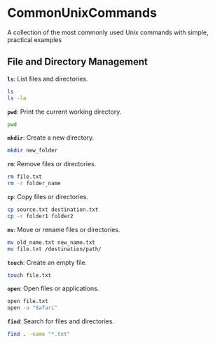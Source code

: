 # CommonUnixCommands
A collection of the most commonly used Unix commands with simple, practical examples

## **File and Directory Management**
**`ls`**: List files and directories.
   ```bash
   ls
   ls -la
  ```
**`pwd`**: Print the current working directory.
   ```bash
   pwd
  ```
**`mkdir`**: Create a new directory.
   ```bash
   mkdir new_folder
  ```
**`rm`**: Remove files or directories.
   ```bash
   rm file.txt
   rm -r folder_name
  ```
**`cp`**: Copy files or directories.
   ```bash
   cp source.txt destination.txt
   cp -r folder1 folder2
  ```
**`mv`**: Move or rename files or directories.
   ```bash
   mv old_name.txt new_name.txt
   mv file.txt /destination/path/
  ```
**`touch`**: Create an empty file.
   ```bash
   touch file.txt
  ```
**`open`**: Open files or applications.
   ```bash
   open file.txt
   open -a "Safari"
  ```
**`find`**: Search for files and directories.
   ```bash
   find . -name "*.txt"
  ```
